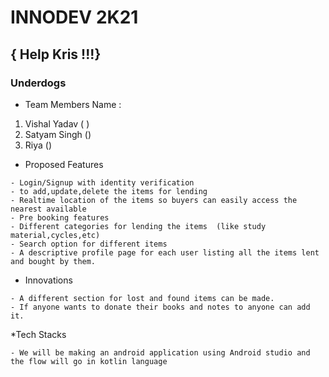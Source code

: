 # INNODEV 2K21
## { Help Kris !!!}

###  Underdogs

* Team Members Name :
1. Vishal Yadav ( )
2. Satyam Singh ()
3. Riya ()

*  Proposed Features
 
 ```
- Login/Signup with identity verification
- to add,update,delete the items for lending
- Realtime location of the items so buyers can easily access the nearest available
- Pre booking features
- Different categories for lending the items  (like study material,cycles,etc)
- Search option for different items
- A descriptive profile page for each user listing all the items lent and bought by them.
```

* Innovations
```
- A different section for lost and found items can be made.
- If anyone wants to donate their books and notes to anyone can add it.
```

*Tech Stacks
```
- We will be making an android application using Android studio and the flow will go in kotlin language
```
